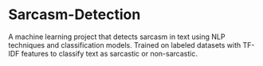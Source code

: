 # Sarcasm-Detection
A machine learning project that detects sarcasm in text using NLP techniques and classification models. Trained on labeled datasets with TF-IDF features to classify text as sarcastic or non-sarcastic.
